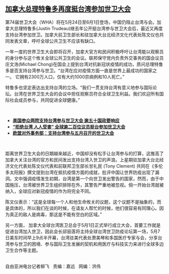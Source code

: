 <!--1620067920000-->
[加拿大总理特鲁多再度挺台湾参加世卫大会](https://www.rfa.org/mandarin/yataibaodao/gangtai/lf-05032021143454.html)
------

<p></p><p>第74届世卫大会（WHA）将在5月24日至6月1日登场，中国仍阻止台湾与会。加拿大总理特鲁多(Justin Trudeau)继去年公开挺台湾参与世卫大会后，最近又再度支持台湾参加世卫。加拿大前卫生部长和驻加拿大台北经济文化代表处陈文仪也共同发表文章，呼吁全球公共卫生不应该有缺口。</p><p>一年一度的世界卫生大会即将召开，加拿大官方和民间积极呼吁让台湾能以观察员的身分参与这个攸关全球公共卫生的会议。联邦保守党内负责外交事务的国会议员庄文浩(Michael Chong)在国会上提到台湾对抗新冠状疫情的成功，质问总理特鲁多是否支持台湾参与世卫。“台湾在应对疫情方面一直是世界上最成功的国家之一。 它拥有2300万人口，仅有大约1000宗病例和10人死亡。”</p><p>特鲁多也坚定表达出支持台湾的立场。“我们一贯支持台湾有意义地参与国际论坛。台湾在世界卫生大会的会议中担任观察员符合全球卫生利益。我们欢迎所有国际社会成员参与，共同促进全球健康。”</p><p><br/></p><ul><li><a href="https://www.rfa.org/mandarin/Xinwen/9-04302021134440.html"><strong>美国参众两院支持台湾参与世卫大会 逾五十国政要响应</strong></a></li><li><strong><a href="https://www.rfa.org/mandarin/yataibaodao/gangtai/hx2-04282021090407.html">“拒绝台湾 人人受害” 全球逾二百位议员挺台参加世卫大会</a></strong></li><li><strong><a href="https://www.rfa.org/mandarin/Xinwen/6-04242021130102.html">欧盟对外事务部：支持台湾参与五月召开的世卫大会</a></strong></li></ul><p><br/></p><p>距离世界卫生大会的日期越来越近，中国却没有松手让台湾参与的打算，这推高了加拿大关注台湾的官方和民间发出支持台湾入世卫的声浪。上星期驻加拿大台北经济文化代表处陈文仪代表和前联邦卫生部长甘礼民 (Tony Clement) 共同在《多伦多太阳报》撰文提到台湾在抵抗疫情方面的成就，批评中国让世界防疫出现了漏洞。文中强调疫情发生初期，台湾是第一个向世卫发出警告的国家，然而，由于中国施压，台湾被世界卫生组织排除在外，其警告严重地被忽视。倘一开始台湾就被纳入，全球应对新冠疫情的作为将完全不同。</p><p>陈文仪表示：“这是全球每一个人和他生命攸关的议题，这个议题不是抽象的，而是具体的，所以我们在谈的时候，在请友人帮忙的时候，他们很容易有同理心。因为真正的敌人是病毒，那这是不能有空白的区域。”</p><p>另一方面， 加拿大全球台湾医卫总会于5月1日正式举行成立大会，首要工作就是促进台湾加入世卫，因此会长邱丽莲将主持全球台湾世卫防疫论坛第一场，5月7日美东时间早上9点半开幕，台湾驻美代表处萧美琴和多国医疗专家与会，分享台湾参与世卫的困境、参与国际卫生发展的契机和用医疗与科技实力来进行全球多边卫生合作等主题。</p><p><br/>自由亚洲电台记者柳飞   责编：嘉远   网编：洪伟</p>
